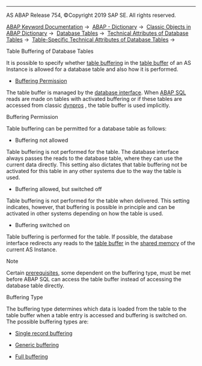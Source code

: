   

* * *

AS ABAP Release 754, ©Copyright 2019 SAP SE. All rights reserved.

[ABAP Keyword Documentation](javascript:call_link\('abenabap.htm'\)) →  [ABAP - Dictionary](javascript:call_link\('abenabap_dictionary.htm'\)) →  [Classic Objects in ABAP Dictionary](javascript:call_link\('abenddic_classical_objects.htm'\)) →  [Database Tables](javascript:call_link\('abenddic_database_tables.htm'\)) →  [Technical Attributes of Database Tables](javascript:call_link\('abenddic_database_tables_tech.htm'\)) →  [Table-Specific Technical Attributes of Database Tables](javascript:call_link\('abenddic_database_tables_techspec.htm'\)) → 

Table Buffering of Database Tables

It is possible to specify whether [table buffering](javascript:call_link\('abensap_buffering_glosry.htm'\) "Glossary Entry") in the [table buffer](javascript:call_link\('abentable_buffer_glosry.htm'\) "Glossary Entry") of an AS Instance is allowed for a database table and also how it is performed.

-   [Buffering Permission](#abenddic-database-tables-buffer-1--------buffering-type---@ITOC@@ABENDDIC_DATABASE_TABLES_BUFFER_2)

The table buffer is managed by the [database interface](javascript:call_link\('abendatabase_interface_glosry.htm'\) "Glossary Entry"). When [ABAP SQL](javascript:call_link\('abenopen_sql_glosry.htm'\) "Glossary Entry") reads are made on tables with activated buffering or if these tables are accessed from classic [dynpros](javascript:call_link\('abendynpro_glosry.htm'\) "Glossary Entry") , the table buffer is used implicitly.

Buffering Permission

Table buffering can be permitted for a database table as follows:

-   Buffering not allowed

Table buffering is not performed for the table. The database interface always passes the reads to the database table, where they can use the current data directly. This setting also dictates that table buffering not be activated for this table in any other systems due to the way the table is used.

-   Buffering allowed, but switched off

Table buffering is not performed for the table when delivered. This setting indicates, however, that buffering is possible in principle and can be activated in other systems depending on how the table is used.

-   Buffering switched on

Table buffering is performed for the table. If possible, the database interface redirects any reads to the [table buffer](javascript:call_link\('abentable_buffer_glosry.htm'\) "Glossary Entry") in the [shared memory](javascript:call_link\('abenshared_memory_glosry.htm'\) "Glossary Entry") of the current AS Instance.

Note

Certain [prerequisites](javascript:call_link\('abenbuffer_restrictions.htm'\)), some dependent on the buffering type, must be met before ABAP SQL can access the table buffer instead of accessing the database table directly.

Buffering Type

The buffering type determines which data is loaded from the table to the table buffer when a table entry is accessed and buffering is switched on. The possible buffering types are:

-   [Single record buffering](javascript:call_link\('abenbuffer_single_buffering.htm'\))

-   [Generic buffering](javascript:call_link\('abenbuffer_generic_buffering.htm'\))

-   [Full buffering](javascript:call_link\('abenbuffer_complete_buffering.htm'\))